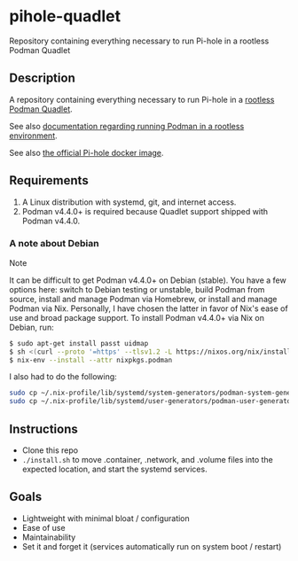 # pihole-quadlet

Repository containing everything necessary to run Pi-hole in a rootless Podman Quadlet

## Description

A repository containing everything necessary to run Pi-hole in a [rootless Podman Quadlet](https://docs.podman.io/en/latest/markdown/podman-systemd.unit.5.html#podman-rootless-unit-search-path).

See also [documentation regarding running Podman in a rootless environment](https://github.com/containers/podman/blob/main/docs/tutorials/rootless_tutorial.md).

See also [the official Pi-hole docker image](https://hub.docker.com/r/pihole/pihole).

## Requirements

1. A Linux distribution with systemd, git, and internet access.
2. Podman v4.4.0+ is required because Quadlet support shipped with Podman v4.4.0.

### A note about Debian

> [!NOTE]
> It can be difficult to get Podman v4.4.0+ on Debian (stable). You have a few options here: switch to Debian testing or unstable, build Podman from source, install and manage Podman via Homebrew, or install and manage Podman via Nix.
> Personally, I have chosen the latter in favor of Nix's ease of use and broad package support. To install Podman v4.4.0+ via Nix on Debian, run:

```bash
$ sudo apt-get install passt uidmap
$ sh <(curl --proto '=https' --tlsv1.2 -L https://nixos.org/nix/install) --daemon
$ nix-env --install --attr nixpkgs.podman
```

I also had to do the following:

```bash
sudo cp ~/.nix-profile/lib/systemd/system-generators/podman-system-generator /usr/lib/systemd/system-generators/
sudo cp ~/.nix-profile/lib/systemd/user-generators/podman-user-generator /usr/lib/systemd/user-generators/
```

## Instructions

- Clone this repo
- `./install.sh` to move .container, .network, and .volume files into the expected location, and start the systemd services.

## Goals

- Lightweight with minimal bloat / configuration
- Ease of use
- Maintainability
- Set it and forget it (services automatically run on system boot / restart)

